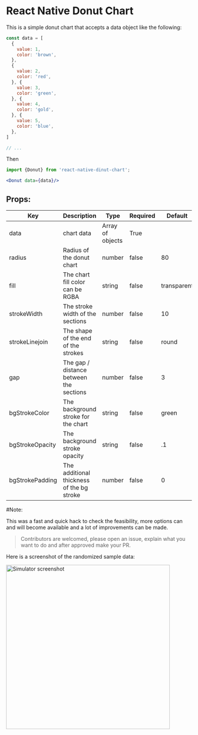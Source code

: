 # React Native Donut Chart


This is a simple donut chart that accepts a data object like the following:
```js
const data = [
  {
    value: 1,
    color: 'brown',
  },
  {
    value: 2,
    color: 'red',
  }, {
    value: 3,
    color: 'green',
  }, {
    value: 4,
    color: 'gold',
  }, {
    value: 5,
    color: 'blue',
  },
]

// ...
```
Then
```jsx
import {Donut} from 'react-native-dinut-chart';

<Donut data={data}/>
```

## Props:

| Key              | Description                                | Type             | Required | Default     |
|------------------|--------------------------------------------|------------------|----------|-------------|
| data             | chart data                                 | Array of objects | True     |             |
| radius           | Radius of the donut chart                  | number           | false    | 80          |
| fill             | The chart fill color can be RGBA           | string           | false    | transparent |
| strokeWidth      | The stroke width of the sections           | number           | false    | 10          |
| strokeLinejoin   | The shape of the end of the strokes        | string           | false    | round       |
| gap              | The gap / distance between the sections    | number           | false    | 3           |
| bgStrokeColor    | The background stroke for the chart        | string           | false    | green       |
| bgStrokeOpacity  | The background stroke opacity              | string           | false    | .1          |
| bgStrokePadding  | The additional thickness of the bg stroke  | number           | false    | 0           |


#Note:

This was a fast and quick hack to check the feasibility, more options can and will become available and a lot of improvements can be made.

>Contributors are welcomed, please open an issue, explain what you want to do and after approved make your PR.

Here is a screenshot of the randomized sample data:

<img src="https://raw.githubusercontent.com/mim-Armand/react-native-donut-chart/main/screenshot.png" alt="Simulator screenshot" width="444"/>
